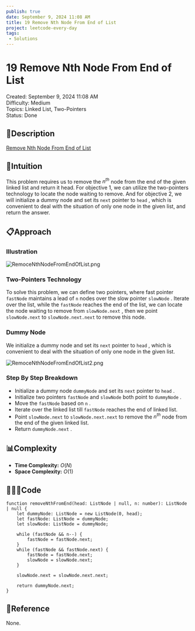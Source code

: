 ```yaml
---
publish: true
date: September 9, 2024 11:08 AM
title: 19 Remove Nth Node From End of List
project: leetcode-every-day
tags:
 - Solutions
---
```


# 19 Remove Nth Node From End of List

Created: September 9, 2024 11:08 AM<br>
Difficulty: Medium<br>
Topics: Linked List, Two-Pointers<br>
Status: Done<br>

## 📖Description

[Remove Nth Node From End of List](https://leetcode.com/problems/remove-nth-node-from-end-of-list/description/)

## 🤔Intuition

This problem requires us to remove the $n^{th}$ node from the end of the given linked list and return it head. For objective 1, we can utilize the two-pointers technology to locate the node waiting to remove. And for objective 2, we will initialize a dummy node and set its `next` pointer to `head` , which is convenient to deal with the situation of only one node in the given list, and return the answer.

## 📋Approach

### Illustration

![RemoceNthNodeFromEndOfList.png](/images/19-Remove-Nth-Node-From-End-of-List-1.png)

### Two-Pointers Technology

To solve this problem, we can define two pointers, where fast pointer `fastNode` maintains a lead of `n` nodes over the slow pointer `slowNode` . Iterate over the list, while the `fastNode` reaches the end of the list, we can locate the node waiting to remove from `slowNode.next` , then we point `slowNode.next` to `slowNode.next.next` to remove this node.

### Dummy Node

We initialize a dummy node and set its `next` pointer to `head` , which is convenient to deal with the situation of only one node in the given list.

![RemoceNthNodeFromEndOfList2.png](/images/19-Remove-Nth-Node-From-End-of-List-2.png)

### Step By Step Breakdown

- Initialize a dummy node `dummyNode` and set its `next` pointer to `head` .
- Initialize two pointers `fastNode` and `slowNode` both point to `dummyNode` .
- Move the `fastNode` based on `n` .
- Iterate over the linked list till `fastNode` reaches the end of linked list.
- Point `slowNode.next` to `slowNode.next.next` to remove the $n^{th}$ node from the end of the given linked list.
- Return `dummyNode.next` .

## 📊Complexity

- **Time Complexity:** $O(N)$
- **Space Complexity:** $O(1)$

## 🧑🏻‍💻Code

```tsx
function removeNthFromEnd(head: ListNode | null, n: number): ListNode | null {
    let dummyNode: ListNode = new ListNode(0, head);
    let fastNode: ListNode = dummyNode;
    let slowNode: ListNode = dummyNode;

    while (fastNode && n--) {
        fastNode = fastNode.next;
    }
    while (fastNode && fastNode.next) {
        fastNode = fastNode.next;
        slowNode = slowNode.next;
    }

    slowNode.next = slowNode.next.next;

    return dummyNode.next;
}
```

## 🔖Reference

None.
